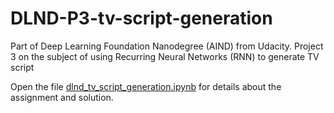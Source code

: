 # DLND-P3-tv-script-generation
Part of Deep Learning Foundation Nanodegree (AIND) from Udacity. Project 3 on the subject of using Recurring Neural Networks (RNN) to generate TV script

Open the file [dlnd_tv_script_generation.ipynb](dlnd_tv_script_generation.ipynb) for details about the assignment and solution.
